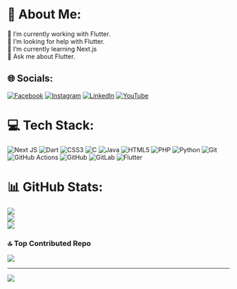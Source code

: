 # 💫 About Me:
🔭 I’m currently working with Flutter.<br>🤝 I’m looking for help with Flutter.<br>🌱 I’m currently learning Next.js<br>💬 Ask me about Flutter.<br>


## 🌐 Socials:
[![Facebook](https://img.shields.io/badge/Facebook-%231877F2.svg?logo=Facebook&logoColor=white)](https://facebook.com/https://www.facebook.com/ajeetkumar.shaw.925) [![Instagram](https://img.shields.io/badge/Instagram-%23E4405F.svg?logo=Instagram&logoColor=white)](https://instagram.com/https://www.instagram.com/aminem_shaw/) [![LinkedIn](https://img.shields.io/badge/LinkedIn-%230077B5.svg?logo=linkedin&logoColor=white)](https://linkedin.com/in/https://www.linkedin.com/in/ajeetkumarsah/) [![YouTube](https://img.shields.io/badge/YouTube-%23FF0000.svg?logo=YouTube&logoColor=white)](https://youtube.com/@https://www.youtube.com/@ajeetkumarsah6188) 

# 💻 Tech Stack:
![Next JS](https://img.shields.io/badge/Next-black?style=for-the-badge&logo=next.js&logoColor=white) ![Dart](https://img.shields.io/badge/dart-%230175C2.svg?style=for-the-badge&logo=dart&logoColor=white) ![CSS3](https://img.shields.io/badge/css3-%231572B6.svg?style=for-the-badge&logo=css3&logoColor=white) ![C](https://img.shields.io/badge/c-%2300599C.svg?style=for-the-badge&logo=c&logoColor=white) ![Java](https://img.shields.io/badge/java-%23ED8B00.svg?style=for-the-badge&logo=openjdk&logoColor=white) ![HTML5](https://img.shields.io/badge/html5-%23E34F26.svg?style=for-the-badge&logo=html5&logoColor=white) ![PHP](https://img.shields.io/badge/php-%23777BB4.svg?style=for-the-badge&logo=php&logoColor=white) ![Python](https://img.shields.io/badge/python-3670A0?style=for-the-badge&logo=python&logoColor=ffdd54) ![Git](https://img.shields.io/badge/git-%23F05033.svg?style=for-the-badge&logo=git&logoColor=white) ![GitHub Actions](https://img.shields.io/badge/github%20actions-%232671E5.svg?style=for-the-badge&logo=githubactions&logoColor=white) ![GitHub](https://img.shields.io/badge/github-%23121011.svg?style=for-the-badge&logo=github&logoColor=white) ![GitLab](https://img.shields.io/badge/gitlab-%23181717.svg?style=for-the-badge&logo=gitlab&logoColor=white) ![Flutter](https://img.shields.io/badge/Flutter-%2302569B.svg?style=for-the-badge&logo=Flutter&logoColor=white)
# 📊 GitHub Stats:
![](https://github-readme-stats.vercel.app/api?username=ajeetkumarsah&theme=dark&hide_border=false&include_all_commits=false&count_private=false)<br/>
![](https://github-readme-streak-stats.herokuapp.com/?user=ajeetkumarsah&theme=dark&hide_border=false)<br/>
![](https://github-readme-stats.vercel.app/api/top-langs/?username=ajeetkumarsah&theme=dark&hide_border=false&include_all_commits=false&count_private=false&layout=compact)

### 🔝 Top Contributed Repo
![](https://github-contributor-stats.vercel.app/api?username=ajeetkumarsah&limit=5&theme=dark&combine_all_yearly_contributions=true)

---
[![](https://visitcount.itsvg.in/api?id=ajeetkumarsah&icon=6&color=2)](https://visitcount.itsvg.in)


